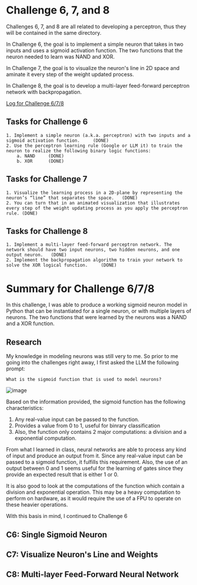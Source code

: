 # Challenge 6, 7, and 8

Challenges 6, 7, and 8 are all related to developing a perceptron, thus they will be contained in the same directory.

In Challenge 6, the goal is to implement a simple neuron that takes in two inputs and uses a sigmoid activation function. The two functions that the neuron needed to learn was NAND and XOR.

In Challenge 7, the goal is to visualize the neuron's line in 2D space and aminate it every step of the weight updated process.

In Challenge 8, the goal is to develop a multi-layer feed-forward perceptron network with backpropagation.

[Log for Challenge 6/7/8](https://docs.google.com/document/d/1fHLvWTa1VuwOcmNT2DHk5nrVDTTodrpD6BzS71KGAKU/edit?usp=sharing)

## Tasks for Challenge 6
    1. Implement a simple neuron (a.k.a. perceptron) with two inputs and a sigmoid activation function.     (DONE)
    2. Use the perceptron learning rule (Google or LLM it) to train the neuron to realize the following binary logic functions:
        a. NAND     (DONE)
        b. XOR      (DONE)

## Tasks for Challenge 7
    1. Visualize the learning process in a 2D-plane by representing the neuron’s “line” that separates the space.   (DONE)
    2. You can turn that in an animated visualization that illustrates every step of the weight updating process as you apply the perceptron rule. (DONE)


## Tasks for Challenge 8
    1. Implement a multi-layer feed-forward perceptron network. The network should have two input neurons, two hidden neurons, and one output neuron.   (DONE)
    2. Implement the backpropagation algorithm to train your network to solve the XOR logical function.     (DONE)

# Summary for Challenge 6/7/8

In this challenge, I was able to produce a working sigmoid neuron model in Python that can be instantiated for a single neuron, or with multiple layers of neurons. The two functions that were learned by the neurons was a NAND and a XOR function.

## Research

My knowledge in modeling neurons was still very to me. So prior to me going into the challenges right away, I first asked the LLM the following prompt:

    What is the sigmoid function that is used to model neurons?

![image](https://github.com/user-attachments/assets/89b14387-960c-4e53-aa42-5a26d7d9203c)

Based on the information provided, the sigmoid function has the following characteristics:

1. Any real-value input can be passed to the function.
2. Provides a value from 0 to 1, useful for binrary classification
3. Also, the function only contains 2 major computations: a division and a exponential computation.

From what I learned in class, neural networks are able to process any kind of input and produce an output from it. Since any real-value input can be passed to a sigmoid function, it fulfills this requirement. Also, the use of an output between 0 and 1 seems useful for the learning of gates since they provide an expected result that is either 1 or 0.

It is also good to look at the computations of the function which contain a division and exponential operation. This may be a heavy computation to perform on hardware, as it would require the use of a FPU to operate on these heavier operations.

With this basis in mind, I continued to Challenge 6

## C6: Single Sigmoid Neuron

## C7: Visualize Neuron's Line and Weights

## C8: Multi-layer Feed-Forward Neural Network







